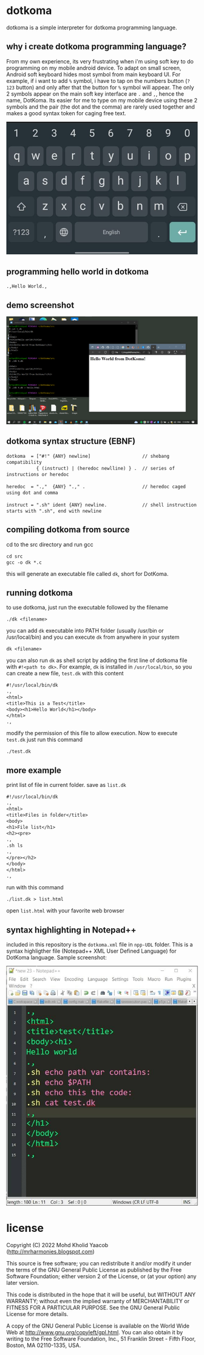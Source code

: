 # dotkoma
dotkoma is a simple interpreter for dotkoma programming language.

## why i create dotkoma programming language?
From my own experience, its very frustrating when i'm using soft key to do programming on my mobile android device. To adapt on small screen, Android soft keyboard hides most symbol from main keyboard UI. For example, if i want to add `%` symbol, i have to tap on the numbers button (`?123` button) and only after that the button for `%` symbol will appear. The only 2 symbols appear on the main soft key interface are `.` and `,`, hence the name, DotKoma. Its easier for me to type on my mobile device using these 2 symbols and the pair (the dot and the comma) are rarely used together and makes a good syntax token for caging free text.

![image](https://github.com/mrharmonies/dotkoma/blob/main/images/softkey.jpg)

## programming hello world in dotkoma
```
.,Hello World.,
```
## demo screenshot
![image](https://github.com/mrharmonies/dotkoma/blob/main/images/sc1.png)
## dotkoma syntax structure (EBNF)
```
dotkoma  = ["#!" {ANY} newline]                   // shebang compatibility
           { (instruct) | (heredoc newlline) } .  // series of instructions or heredoc
           
heredoc  = ".,"  {ANY} ".," .                     // heredoc caged using dot and comma

instruct = ".sh" ident {ANY} newline.             // shell instruction starts with ".sh", end with newline
```
## compiling dotkoma from source
cd to the src directory and run gcc
```
cd src
gcc -o dk *.c
```
this will generate an executable file called `dk`, short for DotKoma.

## running dotkoma
to use dotkoma, just run the executable followed by the filename
```
./dk <filename>
```
you can add `dk` executable into PATH folder (usually /usr/bin or /usr/local/bin) and you can execute `dk` from anywhere in your system
```
dk <filename>
```
you can also run `dk` as shell script by adding the first line of dotkoma file with `#!<path to dk>`. For example, `dk` is installed in `/usr/local/bin`, so you can create a new file, `test.dk` with this content
```
#!/usr/local/bin/dk
.,
<html>
<title>This is a Test</title>
<body><h1>Hello World</h1></body>
</html>
.,
```
modify the permission of this file to allow execution. Now to execute `test.dk` just run this command
```
./test.dk
```
## more example
print list of file in current folder. save as `list.dk`
```
#!/usr/local/bin/dk
.,
<html>
<title>Files in folder</title>
<body>
<h1>File list</h1>
<h2><pre>
.,
.sh ls
.,
</pre></h2>
</body>
</html>
.,
```
run with this command
```
./list.dk > list.html
```
open `list.html` with your favorite web browser

## syntax highlighting in Notepad++
included in this repository is the `dotkoma.xml` file in `npp-UDL` folder. This is a syntax highligther file (Notepad++ XML User Defined Language) for DotKoma language. Sample screenshot:

![image](https://github.com/mrharmonies/dotkoma/blob/main/images/npp-dk.jpg)

# license
  Copyright (C) 2022 Mohd Kholid Yaacob (<http://mrharmonies.blogspot.com>)
  
  This source is free software; you can redistribute it and/or modify it under
  the terms of the GNU General Public License as published by the Free
  Software Foundation; either version 2 of the License, or (at your option)
  any later version.
  
  
  This code is distributed in the hope that it will be useful, but WITHOUT ANY
  WARRANTY; without even the implied warranty of MERCHANTABILITY or FITNESS
  FOR A PARTICULAR PURPOSE.  See the GNU General Public License for more
  details.
  
  
  A copy of the GNU General Public License is available on the World Wide Web
  at <http://www.gnu.org/copyleft/gpl.html>. You can also obtain it by writing
  to the Free Software Foundation, Inc., 51 Franklin Street - Fifth Floor,
  Boston, MA 02110-1335, USA. 
